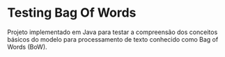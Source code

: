 # Testing Bag Of Words
Projeto implementado em Java para testar a compreensão dos conceitos básicos do modelo para processamento de texto conhecido como Bag of Words (BoW).
